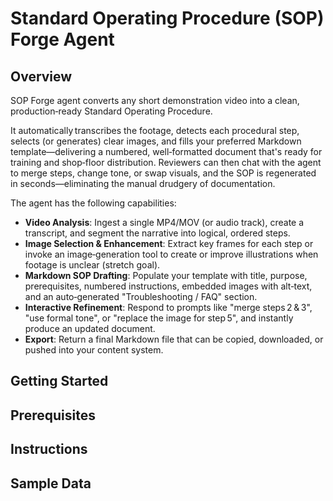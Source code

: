 # Standard Operating Procedure (SOP) Forge Agent 

## Overview 

SOP Forge agent converts any short demonstration video into a clean, production‑ready Standard Operating Procedure. 

It automatically transcribes the footage, detects each procedural step, selects (or generates) clear images, and fills your preferred Markdown template—delivering a numbered, well‑formatted document that's ready for training and shop‑floor distribution. Reviewers can then chat with the agent to merge steps, change tone, or swap visuals, and the SOP is regenerated in seconds—eliminating the manual drudgery of documentation. 

The agent has the following capabilities:

* **Video Analysis**: Ingest a single MP4/MOV (or audio track), create a transcript, and segment the narrative into logical, ordered steps. 
* **Image Selection & Enhancement**: Extract key frames for each step or invoke an image‑generation tool to create or improve illustrations when footage is unclear (stretch goal). 
* **Markdown SOP Drafting**: Populate your template with title, purpose, prerequisites, numbered instructions, embedded images with alt‑text, and an auto‑generated "Troubleshooting / FAQ" section. 
* **Interactive Refinement**: Respond to prompts like "merge steps 2 & 3", "use formal tone", or "replace the image for step 5", and instantly produce an updated document. 
* **Export**: Return a final Markdown file that can be copied, downloaded, or pushed into your content system. 

## Getting Started  

## Prerequisites  

## Instructions  

## Sample Data  
